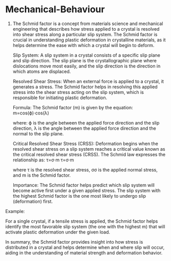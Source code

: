 # Mechanical-Behaviour
1. The Schmid factor is a concept from materials science and mechanical engineering that describes how stress applied to a crystal is resolved into shear stress along a particular slip system. The Schmid factor is crucial in understanding plastic deformation in crystalline materials, as it helps determine the ease with which a crystal will begin to deform.

    Slip System: A slip system in a crystal consists of a specific slip plane and slip direction. The slip plane is the crystallographic plane where dislocations move most easily, and the slip direction is the direction in which atoms are displaced.

    Resolved Shear Stress: When an external force is applied to a crystal, it generates a stress. The Schmid factor helps in resolving this applied stress into the shear stress acting on the slip system, which is responsible for initiating plastic deformation.

    Formula: The Schmid factor (m) is given by the equation:
    m=cos⁡(ϕ)⋅cos⁡(λ)


    where:
        ϕ is the angle between the applied force direction and the slip direction,
        λ is the angle between the applied force direction and the normal to the slip plane.

    Critical Resolved Shear Stress (CRSS): Deformation begins when the resolved shear stress on a slip system reaches a critical value known as the critical resolved shear stress (CRSS). The Schmid law expresses the relationship as:
    τ=σ⋅m
    τ=σ⋅m

    where τ is the resolved shear stress, σσ is the applied normal stress, and m is the Schmid factor.

    Importance: The Schmid factor helps predict which slip system will become active first under a given applied stress. The slip system with the highest Schmid factor is the one most likely to undergo slip (deformation) first.

Example:

For a single crystal, if a tensile stress is applied, the Schmid factor helps identify the most favorable slip system (the one with the highest m) that will activate plastic deformation under the given load.

In summary, the Schmid factor provides insight into how stress is distributed in a crystal and helps determine when and where slip will occur, aiding in the understanding of material strength and deformation behavior.
